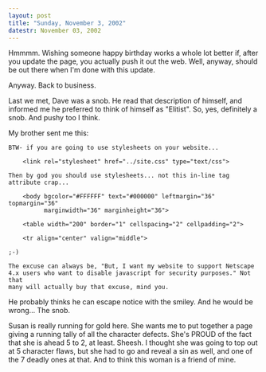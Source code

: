 ```yaml
---
layout: post
title: "Sunday, November 3, 2002"
datestr: November 03, 2002
---
```


Hmmmm. Wishing someone happy birthday works a whole lot better if, after you
update the page, you actually push it out the web. Well, anyway, should be out
there when I'm done with this update.

Anyway. Back to business.

Last we met, Dave was a snob. He read that description of himself, and informed
me he preferred to think of himself as "Elitist". So, yes, definitely
a snob. And pushy too I think.

My brother sent me this:

    BTW- if you are going to use stylesheets on your website...

        <link rel="stylesheet" href="../site.css" type="text/css">

    Then by god you should use stylesheets... not this in-line tag
    attribute crap...

        <body bgcolor="#FFFFFF" text="#000000" leftmargin="36" topmargin="36"
              marginwidth="36" marginheight="36">
        
        <table width="200" border="1" cellspacing="2" cellpadding="2">
        
        <tr align="center" valign="middle">

    ;-)

    The excuse can always be, "But, I want my website to support Netscape
    4.x users who want to disable javascript for security purposes." Not that
    many will actually buy that excuse, mind you.

He probably thinks he can escape notice with the smiley. And he would be wrong...
The snob.

Susan is really running for gold here. She wants me to put together a page
giving a running tally of all the character defects. She's PROUD of the fact
that she is ahead 5 to 2, at least. Sheesh. I thought she was going to top out
at 5 character flaws, but she had to go and reveal a sin as well, and one of
the 7 deadly ones at that. And to think this woman is a friend of mine.


